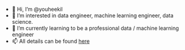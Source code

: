 - 👋 Hi, I’m @youheekil
- 👀 I’m interested in data engineer, machine learning engineer, data science. 
- 🌱 I’m currently learning to be a professional data / machine learning engineer 
- 📫 All details can be found [here](https://abounding-argument-fdc.notion.site/Youhee-Kil-faf21b49c64043d1955f5b1f24a0fa02)

<!---
youheekil/youheekil is a ✨ special ✨ repository because its `README.md` (this file) appears on your GitHub profile.
You can click the Preview link to take a look at your changes.
--->
